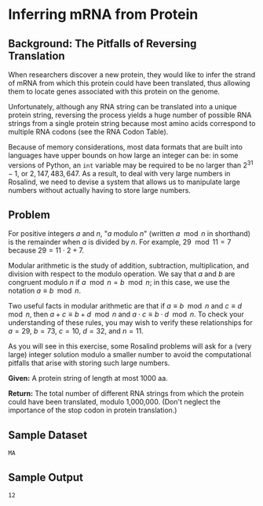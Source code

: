 # Inferring mRNA from Protein

## Background: The Pitfalls of Reversing Translation

When researchers discover a new protein, they would like to infer the strand of mRNA from which this protein could have been translated, thus allowing them to locate genes associated with this protein on the genome.

Unfortunately, although any RNA string can be translated into a unique protein string, reversing the process yields a huge number of possible RNA strings from a single protein string because most amino acids correspond to multiple RNA codons (see the RNA Codon Table).

Because of memory considerations, most data formats that are built into languages have upper bounds on how large an integer can be: in some versions of Python, an `int` variable may be required to be no larger than $2^{31}-1$, or $2,147,483,647$. As a result, to deal with very large numbers in Rosalind, we need to devise a system that allows us to manipulate large numbers without actually having to store large numbers.

## Problem

For positive integers $a$ and $n$, "$a$ modulo $n$" (written $a\mod{n}$ in shorthand) is the remainder when $a$ is divided by $n$. For example, $29\mod{11}=7$ because $29=11\cdot{2}+7$.

Modular arithmetic is the study of addition, subtraction, multiplication, and division with respect to the modulo operation. We say that $a$ and $b$ are congruent modulo $n$ if $a\mod{n}=b\mod{n}$; in this case, we use the notation $a\equiv{}b\mod{n}$.

Two useful facts in modular arithmetic are that if $a\equiv{}b\mod{n}$ and $c\equiv{}d\mod{n}$, then $a+c\equiv{}b+d\mod{n}$ and $a\cdot{c}\equiv{}b\cdot{d}\mod{n}$. To check your understanding of these rules, you may wish to verify these relationships for $a=29$, $b=73$, $c=10$, $d=32$, and $n=11$.

As you will see in this exercise, some Rosalind problems will ask for a (very large) integer solution modulo a smaller number to avoid the computational pitfalls that arise with storing such large numbers.

**Given:** A protein string of length at most 1000 aa.

**Return:** The total number of different RNA strings from which the protein could have been translated, modulo 1,000,000. (Don't neglect the importance of the stop codon in protein translation.)

## Sample Dataset

```
MA
```

## Sample Output

```
12
```
